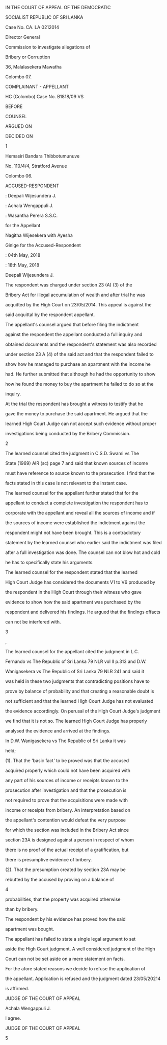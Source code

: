 IN THE COURT OF APPEAL OF THE DEMOCRATIC

SOCIALIST REPUBLIC OF SRI LANKA

Case No. CA. LA 0212014

Director General

Commission to investigate allegations of

Bribery or Corruption

36, Malalasekera Mawatha

Colombo 07.

COMPLAINANT - APPELLANT

HC (Colombo) Case No. B1818/09 VS

BEFORE

COUNSEL

ARGUED ON

DECIDED ON

1

Hemasiri Bandara Thibbotumunuve

No. 110/4/4, Stratford Avenue

Colombo 06.

ACCUSED-RESPONDENT

: Deepali Wijesundera J.

: Achala Wengappuli J.

: Wasantha Perera S.S.C.

for the Appellant

Nagitha Wijesekera with Ayesha

Ginige for the Accused-Respondent

: 04th May, 2018

: 18th May, 2018

Deepali Wijesundera J.

The respondent was charged under section 23 (A) (3) of the

Bribery Act for illegal accumulation of wealth and after trial he was

acquitted by the High Court on 23/05/2014. This appeal is against the

said acquittal by the respondent appellant.

The appellant's counsel argued that before filing the indictment

against the respondent the appellant conducted a full inquiry and

obtained documents and the respondent's statement was also recorded

under section 23 A (4) of the said act and that the respondent failed to

show how he managed to purchase an apartment with the income he

had. He further submitted that although he had the opportunity to show

how he found the money to buy the apartment he failed to do so at the

inquiry.

At the trial the respondent has brought a witness to testify that he

gave the money to purchase the said apartment. He argued that the

learned High Court Judge can not accept such evidence without proper

investigations being conducted by the Bribery Commission.

2

The learned counsel cited the judgment in C.S.D. Swami vs The

State (1969) AIR (sc) page 7 and said that known sources of income

must have reference to source known to the prosecution. I find that the

facts stated in this case is not relevant to the instant case.

The learned counsel for the appellant further stated that for the

appellant to conduct a complete investigation the respondent has to

corporate with the appellant and reveal all the sources of income and if

the sources of income were established the indictment against the

respondent might not have been brought. This is a contradictory

statement by the learned counsel who earlier said the indictment was filed

after a full investigation was done. The counsel can not blow hot and cold

he has to specifically state his arguments.

The learned counsel for the respondent stated that the learned

High Court Judge has considered the documents V1 to V6 produced by

the respondent in the High Court through their witness who gave

evidence to show how the said apartment was purchased by the

respondent and delivered his findings. He argued that the findings offacts

can not be interfered with.

3

,

The learned counsel for the appellant cited the judgment in L.C.

Fernando vs The Republic of Sri Lanka 79 NLR vol II p.313 and D.W.

Wanigasekera vs The Republic of Sri Lanka 79 NLR 241 and said it

was held in these two judgments that contradicting positions have to

prove by balance of probability and that creating a reasonable doubt is

not sufficient and that the learned High Court Judge has not evaluated

the evidence accordingly. On perusal of the High Court Judge's judgment

we find that it is not so. The learned High Court Judge has properly

analysed the evidence and arrived at the findings.

In D.W. Wanigasekera vs The Republic of Sri Lanka it was

held;

(1). That the 'basic fact' to be proved was that the accused

acquired properly which could not have been acquired with

any part of his sources of income or receipts known to the

prosecution after investigation and that the prosecution is

not required to prove that the acquisitions were made with

income or receipts from bribery. An interpretation based on

the appellant's contention would defeat the very purpose

for which the section was included in the Bribery Act since

section 23A is designed against a person in respect of whom

there is no proof of the actual receipt of a gratification, but

there is presumptive evidence of bribery.

(2). That the presumption created by section 23A may be

rebutted by the accused by proving on a balance of

4

probabilities, that the property was acquired otherwise

than by bribery.

The respondent by his evidence has proved how the said

apartment was bought.

The appellant has failed to state a single legal argument to set

aside the High Court judgment. A well considered judgment of the High

Court can not be set aside on a mere statement on facts.

For the afore stated reasons we decide to refuse the application of

the appellant. Application is refused and the judgment dated 23/05/20214

is affirmed.

JUDGE OF THE COURT OF APPEAL

Achala Wengappuli J.

I agree.

JUDGE OF THE COURT OF APPEAL

5